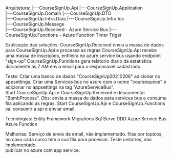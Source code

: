 Arquitetura:
|---CourseSignUp.Api
	|---CourseSignUp.Application	
	|---CourseSignUp.Domain	
	|---CourseSignUp.DTO	
	|---CourseSignUp.Infra.Data	
	|---CourseSignUp.Infra.Ioc	
	|---CourseSignUp.Messege	
|---CourseSignUp.Received - Azure Service Bus
|---CourseSignUp.Functions - Azure Function Timer Triger

Explicação das soluções:
 CourseSignUp.Received envia a massa de dados para CourseSignUp.Api e processa as regras  CourseSignUp.Api recebe uma massa de inscrições, enfileira no azure service bus usando endpoint "sign-up" 
 CourseSignUp.Functions gera relatorio diario da estatistica diariamente as 7 AM envia email para o responsavel cadastrado.
 
Teste:
	Criar uma banco de dados "CourseSignUp20210206" adicionar no appsettings.
	Criar uma Services bus no azure com o nome "coursequeue" e adicionar no appsettings na tag "AzureServiceBus".	
	Start CourseSignUp.Api e CourseSignUp.Received e descomentar "BombProcess". Obs: envia a massa de dados para services bus e consume fila aplicando as regras. 
	Start CourseSignUp.Api e CourseSignUp.Functions vai consumir a api e enviar email.

Tecnologias:
	Entity Framework
	Migrations
	Sql Serve
	DDD
	Azure Service Bus
	Azure Function

Melhorias:
	Serviço de envio de email, não implementado.
	filas por topicos, no caso cada curso tem a sua fila para pocessar.
	Teste unitarios, não implementado.	
	publicar no azure com app service.

